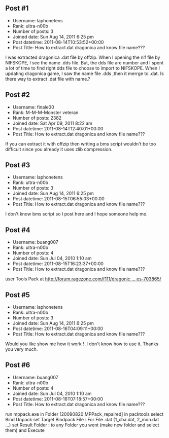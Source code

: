 ## Post #1
- Username: laphonetens
- Rank: ultra-n00b
- Number of posts: 3
- Joined date: Sun Aug 14, 2011 6:25 pm
- Post datetime: 2011-08-14T10:53:52+00:00
- Post Title: How to extract.dat dragonica and know file name???

I was extracted dragonica .dat file by offzip. When I opening the nif file by NIFSKOPE, I see the name .dds file. But, the dds file are number and I spent a lot of time to find right dds file to choose to import to NIFSKOPE.
When I updating dragonica game, I saw the name file .dds ,then it merrge to .dat. Is there way to extract .dat file with name.?
## Post #2
- Username: finale00
- Rank: M-M-M-Monster veteran
- Number of posts: 2382
- Joined date: Sat Apr 09, 2011 8:22 am
- Post datetime: 2011-08-14T12:40:01+00:00
- Post Title: How to extract.dat dragonica and know file name???

If you can extract it with offzip then writing a bms script wouldn't be too difficult since you already it uses zlib compression.
## Post #3
- Username: laphonetens
- Rank: ultra-n00b
- Number of posts: 3
- Joined date: Sun Aug 14, 2011 6:25 pm
- Post datetime: 2011-08-15T06:55:03+00:00
- Post Title: How to extract.dat dragonica and know file name???

I don't know bms script so I post here and I hope someone help me.
## Post #4
- Username: buang007
- Rank: ultra-n00b
- Number of posts: 4
- Joined date: Sun Jul 04, 2010 1:10 am
- Post datetime: 2011-08-15T16:23:37+00:00
- Post Title: How to extract.dat dragonica and know file name???

user Tools Pack at
[http://forum.ragezone.com/f111/dragonic ... es-703865/](http://forum.ragezone.com/f111/dragonica-server-files-703865/)
## Post #5
- Username: laphonetens
- Rank: ultra-n00b
- Number of posts: 3
- Joined date: Sun Aug 14, 2011 6:25 pm
- Post datetime: 2011-08-16T04:09:11+00:00
- Post Title: How to extract.dat dragonica and know file name???

Would you like show me how it work ! .I don't know how to use it. Thanks you very much.
## Post #6
- Username: buang007
- Rank: ultra-n00b
- Number of posts: 4
- Joined date: Sun Jul 04, 2010 1:10 am
- Post datetime: 2011-08-16T07:18:57+00:00
- Post Title: How to extract.dat dragonica and know file name???

run mppack.exe in Folder [20090820 MPPack_repaired] in packtools
select  Bind Unpack
set Target Bindpack File : For  File  .dat   (1_cha.dat, 2_mon.dat ...)
set Result Folder : to any Folder you went (make new folder and select them)
and Execute
